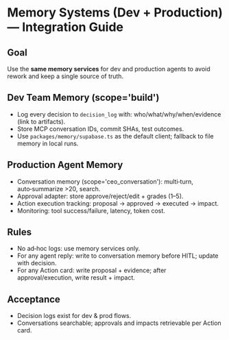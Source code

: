 # Memory Systems (Dev + Production) — Integration Guide

## Goal
Use the **same memory services** for dev and production agents to avoid rework and keep a single source of truth.

## Dev Team Memory (scope='build')
- Log every decision to `decision_log` with: who/what/why/when/evidence (link to artifacts).
- Store MCP conversation IDs, commit SHAs, test outcomes.
- Use `packages/memory/supabase.ts` as the default client; fallback to file memory in local runs.

## Production Agent Memory
- Conversation memory (scope='ceo_conversation'): multi‑turn, auto‑summarize >20, search.
- Approval adapter: store approve/reject/edit + grades (1–5).
- Action execution tracking: proposal → approved → executed → impact.
- Monitoring: tool success/failure, latency, token cost.

## Rules
- No ad‑hoc logs: use memory services only.
- For any agent reply: write to conversation memory before HITL; update with decision.
- For any Action card: write proposal + evidence; after approval/execution, write result + impact.

## Acceptance
- Decision logs exist for dev & prod flows.
- Conversations searchable; approvals and impacts retrievable per Action card.
